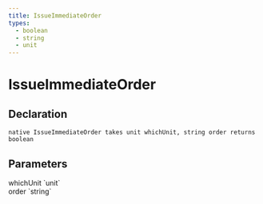 ```yaml
---
title: IssueImmediateOrder
types:
  - boolean
  - string
  - unit
---
```


# IssueImmediateOrder

## Declaration

```
native IssueImmediateOrder takes unit whichUnit, string order returns boolean
```

## Parameters
<dl>
  <dt>whichUnit `unit`</dt>
  <dd></dd>

  <dt>order `string`</dt>
  <dd></dd>
</dl>